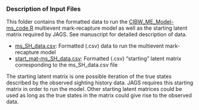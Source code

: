 
<!-- README-Inputs.md is generated from README-Inputs.Rmd. Please edit that file -->

### Description of Input Files

This folder contains the formatted data to run the
[CIBW\_ME\_Model-ms\_code.R](scripts/CIBW_ME_Model-ms_code.R) multievent
mark-recapture model as well as the starting latent matrix required by
JAGS. See manuscript for detailed description of data.

-   [ms\_SH\_data.csv](inputs/ms_SH_data.csv): Formatted (.csv) data to
    run the multievent mark-recapture model
-   [start\_mat-ms\_SH\_data.csv](inputs/start_mat-ms_SH_data.csv):
    Formatted (.csv) “starting” latent matrix corresponding to the
    ms\_SH\_data.csv file

The starting latent matrix is one possible iteration of the true states
described by the observed sighting history data. JAGS requires this
starting matrix in order to run the model. Other starting latent
matrices could be used as long as the true states in the matrix could
give rise to the observed data.
